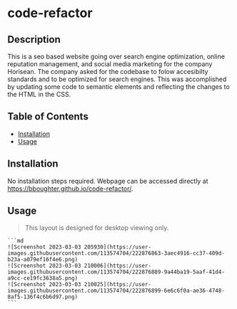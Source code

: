 # code-refactor

## Description

This is a seo based website going over search engine optimization, online reputation management, and social media marketing for the company Horisean. The company asked for the codebase to folow accesibilty standards and to be optimized for search engines. This was accomplished by updating some code to semantic elements and reflecting the changes to the HTML in the CSS. 

## Table of Contents 

- [Installation](#installation)
- [Usage](#usage)

## Installation

No installation steps required. Webpage can be accessed directly at https://bboughter.github.io/code-refactor/.

## Usage
>This layout is designed for desktop viewing only.

    ```md
    ![Screenshot 2023-03-03 205930](https://user-images.githubusercontent.com/113574704/222876863-3aec4916-cc37-409d-b23a-a079ef16f4e6.png)
    ![Screenshot 2023-03-03 210006](https://user-images.githubusercontent.com/113574704/222876889-9a44ba19-5aaf-41d4-a9cc-ce19fc3638a5.png)
    ![Screenshot 2023-03-03 210025](https://user-images.githubusercontent.com/113574704/222876899-6e6c6f0a-ae36-4748-8af5-136f4c6b6d97.png)
    ```
